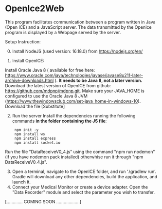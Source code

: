 # OpenIce2Web

This program facilitates communication between a program written in Java (Open ICE) and a JavaScript server.
The data transmitted by the OpenIce program is displayed by a Webpage served by the server.

Setup Instruction:

0. Install NodeJS (used version: 16.18.0) from https://nodejs.org/en/

1. Install OpenICE: 

Install Oracle Java 8 ( available for free here: https://www.oracle.com/java/technologies/javase/javase8u211-later-archive-downloads.html ). **It needs to be Java 8, not a later version.**
Download the latest version of OpenICE from github: https://github.com/mdpnp/mdpnp.git.
Make sure your JAVA_HOME is configured to use the Oracle Java 8 JVM (https://www.thewindowsclub.com/set-java_home-in-windows-10).
Download the file [Substitute]



2. Run the server
   Install the dependencies running the following commands **in the folder containing the JS file**:
   ```
    npm init -y
    npm install ws 
    npm install express
    npm install socket.io
    ```
    
  Run the file "DataReceiveV0_4.js" using the command "npm run nodemon" (if you have nodemon pack installed) otherwhise run it through "npm DataReceiveV0_4.js".
  
  

3. Open a terminal, navigate to the OpenICE folder, and run ‘.\gradlew run’. Gradle will download any other dependencies, build the application, and launch it.
4. Connect your Medical Monitor or create a device adapter. Open the "Data Recorder" module and select the parameter you wish to transfer.


[............. COMING SOON ...................]
